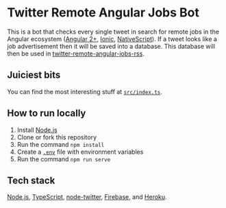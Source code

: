 # Twitter Remote Angular Jobs Bot

This is a bot that checks every single tweet in search for remote jobs in the Angular ecosystem ([Angular 2+](https://angular.io/), [Ionic](https://ionicframework.com/), [NativeScript](https://www.nativescript.org/)). If a tweet looks like a job advertisement then it will be saved into a database. This database will then be used in [twitter-remote-angular-jobs-rss](https://github.com/nunoarruda/twitter-remote-angular-jobs-rss).

## Juiciest bits

You can find the most interesting stuff at [`src/index.ts`](src/index.ts).

## How to run locally

1. Install [Node.js](https://nodejs.org/en/)
2. Clone or fork this repository
3. Run the command `npm install`
4. Create a [`.env`](https://devcenter.heroku.com/articles/heroku-local#add-a-config-var-to-your-env-file) file with environment variables
5. Run the command `npm run serve`

## Tech stack

[Node.js](https://nodejs.org/en/), [TypeScript](https://www.typescriptlang.org/), [node-twitter](https://github.com/desmondmorris/node-twitter), [Firebase](https://firebase.google.com/), and [Heroku](https://www.heroku.com/).
